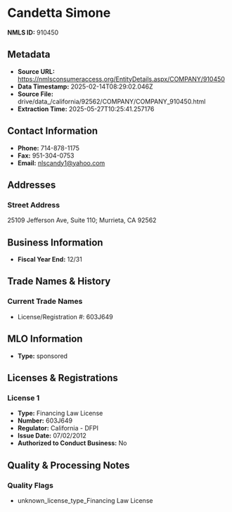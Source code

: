 # Candetta Simone

**NMLS ID:** 910450

## Metadata
- **Source URL:** https://nmlsconsumeraccess.org/EntityDetails.aspx/COMPANY/910450
- **Data Timestamp:** 2025-02-14T08:29:02.046Z
- **Source File:** drive/data_/california/92562/COMPANY/COMPANY_910450.html
- **Extraction Time:** 2025-05-27T10:25:41.257176

## Contact Information
- **Phone:** 714-878-1175
- **Fax:** 951-304-0753
- **Email:** nlscandy1@yahoo.com

## Addresses
### Street Address
25109 Jefferson Ave, Suite 110; Murrieta, CA 92562

## Business Information
- **Fiscal Year End:** 12/31

## Trade Names & History
### Current Trade Names
- License/Registration #: 603J649

## MLO Information
- **Type:** sponsored

## Licenses & Registrations

### License 1
- **Type:** Financing Law License
- **Number:** 603J649
- **Regulator:** California - DFPI
- **Issue Date:** 07/02/2012
- **Authorized to Conduct Business:** No

## Quality & Processing Notes
### Quality Flags
- unknown_license_type_Financing Law License
